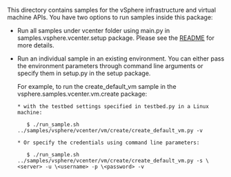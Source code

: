 This directory contains samples for the vSphere infrastructure and virtual machine APIs. You have two options to run samples inside this package:

* Run all samples under vcenter folder using main.py in samples.vsphere.vcenter.setup package. Please see the [README](../../../README.md#running-a-complex-sample) for more details.

* Run an individual sample in an existing environment. You can either pass the environment parameters through command line arguments or specify them in setup.py in the setup package.
 
   For example, to run the create_default_vm sample in the vsphere.samples.vcenter.vm.create package:

      * with the testbed settings specified in testbed.py in a Linux machine:

         $ ./run_sample.sh ../samples/vsphere/vcenter/vm/create/create_default_vm.py -v

      * Or specify the credentials using command line parameters:

         $ ./run_sample.sh ../samples/vsphere/vcenter/vm/create/create_default_vm.py -s \<server> -u \<username> -p \<password> -v
